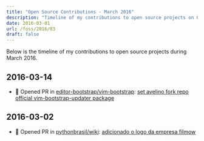 ```yaml
---
title: "Open Source Contributions - March 2016"
description: "Timeline of my contributions to open source projects on GitHub during March 2016."
date: 2016-03-01
url: /foss/2016/03
draft: false
---
```


Below is the timeline of my contributions to open source projects during March 2016.

## 2016-03-14

- 🔀 Opened PR in [editor-bootstrap/vim-bootstrap](https://github.com/editor-bootstrap/vim-bootstrap): [set avelino fork repo official vim-bootstrap-updater package](https://github.com/editor-bootstrap/vim-bootstrap/pull/182)

## 2016-03-02

- 🔀 Opened PR in [pythonbrasil/wiki](https://github.com/pythonbrasil/wiki): [adicionado o logo da empresa filmow](https://github.com/pythonbrasil/wiki/pull/58)

